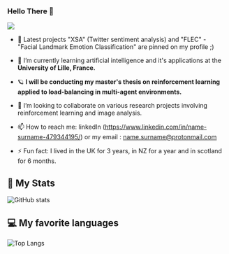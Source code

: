 ### Hello There 👋

![](https://komarev.com/ghpvc/?username=jakcrimson&color=green&style=for-the-badge)

- 🔭 Latest projects "XSA" (Twitter sentiment analysis) and "FLEC" - "Facial Landmark Emotion Classification" are pinned on my profile ;)
- 🌱 I’m currently learning artificial intelligence and it's applications at the **University of Lille, France.**
- 🪐 **I will be conducting my master's thesis on reinforcement learning applied to load-balancing in multi-agent environments.**
- 👯 I’m looking to collaborate on various research projects involving reinforcement learning and image analysis.

- 📫 How to reach me: linkedIn (https://www.linkedin.com/in/name-surname-479344195/) or my email : name.surname@protonmail.com
- ⚡ Fun fact: I lived in the UK for 3 years, in NZ for a year and in scotland for 6 months.


## 🚀 My Stats
![GitHub stats](https://github-readme-stats.vercel.app/api?username=jakcrimson&show_icons=true&theme=tokyonight)


## 💻 My favorite languages
![Top Langs](https://github-readme-stats.vercel.app/api/top-langs/?username=jakcrimson&theme=tokyonight)
